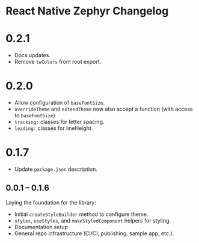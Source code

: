 # React Native Zephyr Changelog

# 0.2.1

- Docs updates.
- Remove `twColors` from root export.

# 0.2.0

- Allow configuration of `baseFontSize`.
- `overrideTheme` and `extendTheme` now also accept a function (with access to `baseFontSize`)
- `tracking:` classes for letter spacing.
- `leading:` classes for lineHeight.

# 0.1.7

- Update `package.json` description.

## 0.0.1 – 0.1.6

Laying the foundation for the library:

- Initial `createStyleBuilder` method to configure theme.
- `styles`, `useStyles`, and `makeStyledComponent` helpers for styling.
- Documentation setup
- General repo infrastructure (CI/CI, publishing, sample app, etc.).
